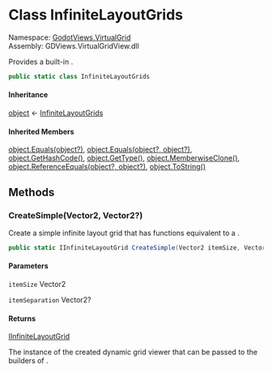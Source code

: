 # <a id="GodotViews_VirtualGrid_InfiniteLayoutGrids"></a> Class InfiniteLayoutGrids

Namespace: [GodotViews.VirtualGrid](GodotViews.VirtualGrid.md)  
Assembly: GDViews.VirtualGridView.dll  

Provides a built-in <xref href="GodotViews.VirtualGrid.IInfiniteLayoutGrid" data-throw-if-not-resolved="false"></xref>.

```csharp
public static class InfiniteLayoutGrids
```

#### Inheritance

[object](https://learn.microsoft.com/dotnet/api/system.object) ← 
[InfiniteLayoutGrids](GodotViews.VirtualGrid.InfiniteLayoutGrids.md)

#### Inherited Members

[object.Equals\(object?\)](https://learn.microsoft.com/dotnet/api/system.object.equals\#system\-object\-equals\(system\-object\)), 
[object.Equals\(object?, object?\)](https://learn.microsoft.com/dotnet/api/system.object.equals\#system\-object\-equals\(system\-object\-system\-object\)), 
[object.GetHashCode\(\)](https://learn.microsoft.com/dotnet/api/system.object.gethashcode), 
[object.GetType\(\)](https://learn.microsoft.com/dotnet/api/system.object.gettype), 
[object.MemberwiseClone\(\)](https://learn.microsoft.com/dotnet/api/system.object.memberwiseclone), 
[object.ReferenceEquals\(object?, object?\)](https://learn.microsoft.com/dotnet/api/system.object.referenceequals), 
[object.ToString\(\)](https://learn.microsoft.com/dotnet/api/system.object.tostring)

## Methods

### <a id="GodotViews_VirtualGrid_InfiniteLayoutGrids_CreateSimple_Godot_Vector2_System_Nullable_Godot_Vector2__"></a> CreateSimple\(Vector2, Vector2?\)

Create a simple infinite layout grid that has functions equivalent to a <xref href="Godot.GridContainer" data-throw-if-not-resolved="false"></xref>.

```csharp
public static IInfiniteLayoutGrid CreateSimple(Vector2 itemSize, Vector2? itemSeparation = null)
```

#### Parameters

`itemSize` Vector2

`itemSeparation` Vector2?

#### Returns

 [IInfiniteLayoutGrid](GodotViews.VirtualGrid.IInfiniteLayoutGrid.md)

The instance of the created dynamic grid viewer that
    can be passed to the builders of <xref href="GodotViews.VirtualGrid.IVirtualGridView%601" data-throw-if-not-resolved="false"></xref>.

